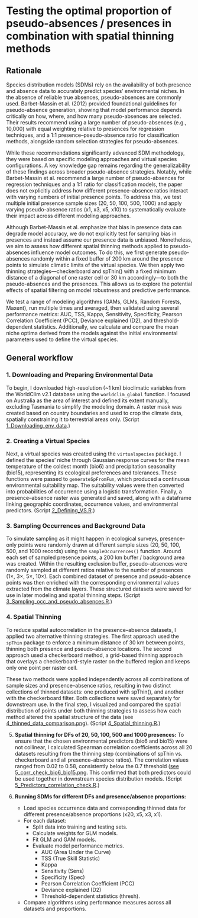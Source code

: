 # Testing the optimal proportion of pseudo-absences / presences in combination with spatial thinning methods

## Rationale 

Species distribution models (SDMs) rely on the availability of both presence and absence data to accurately predict species’ environmental niches. In the absence of reliable true absences, pseudo-absences are commonly used. Barbet-Massin et al. (2012) provided foundational guidelines for pseudo-absence generation, showing that model performance depends critically on how, where, and how many pseudo-absences are selected. Their results recommend using a large number of pseudo-absences (e.g., 10,000) with equal weighting relative to presences for regression techniques, and a 1:1 presence–pseudo-absence ratio for classification methods, alongside random selection strategies for pseudo-absences.

While these recommendations significantly advanced SDM methodology, they were based on specific modeling approaches and virtual species configurations. A key knowledge gap remains regarding the generalizability of these findings across broader pseudo-absence strategies. Notably, while Barbet-Massin et al. recommend a large number of pseudo-absences for regression techniques and a 1:1 ratio for classification models, the paper does not explicitly address how different presence–absence ratios interact with varying numbers of initial presence points. To address this, we test multiple initial presence sample sizes (20, 50, 100, 500, 1000) and apply varying pseudo-absence ratios (x1, x3, x5, x10) to systematically evaluate their impact across different modeling approaches.

Although Barbet-Massin et al. emphasize that bias in presence data can degrade model accuracy, we do not explicitly test for sampling bias in presences and instead assume our presence data is unbiased. Nonetheless, we aim to assess how different spatial thinning methods applied to pseudo-absences influence model outcomes. To do this, we first generate pseudo-absences randomly within a fixed buffer of 200 km around the presence points to simulate climatic limits of the virtual species. We then apply two thinning strategies—checkerboard and spThin() with a fixed minimum distance of a diagonal of one raster cell or 30 km accordingly—to both the pseudo-absences and the presences. This allows us to explore the potential effects of spatial filtering on model robustness and predictive performance.

We test a range of modeling algorithms (GAMs, GLMs, Random Forests, Maxent), run multiple times and averaged, then validated using several performance metrics: AUC, TSS, Kappa, Sensitivity, Specificity, Pearson Correlation Coefficient (PCC), Deviance explained (D2), and threshold-dependent statistics. Additionally, we calculate and compare the mean niche optima  derived from the models against the initial environmental parameters used to define the virtual species.


## General workflow

### 1. Downloading and Preparing Environmental Data
To begin, I downloaded high-resolution (~1 km) bioclimatic variables from the WorldClim v2.1 database using the `worldclim_global` function. I focused on Australia as the area of interest and defined its extent manually, excluding Tasmania to simplify the modeling domain. A raster mask was created based on country boundaries and used to crop the climate data, spatially constraining it to terrestrial areas only. (Script [1_Downloading_env_data](https://github.com/UP-macroecology/Kuznetsova_VirtualSp_SDM_pseudoabsences_and_thinning_2024/blob/main/scripts/1_Downloading_env_data.R).)

### 2. Creating a Virtual Species
Next, a virtual species was created using the `virtualspecies` package. I defined the species’ niche through Gaussian response curves for the mean temperature of the coldest month (bio6) and precipitation seasonality (bio15), representing its ecological preferences and tolerances. These functions were passed to `generateSpFromFun`, which produced a continuous environmental suitability map. The suitability values were then converted into probabilities of occurrence using a logistic transformation. Finally, a presence–absence raster was generated and saved, along with a dataframe linking geographic coordinates, occurrence values, and environmental predictors. (Script [2_Defining_VS.R](https://github.com/UP-macroecology/Kuznetsova_VirtualSp_SDM_pseudoabsences_and_thinning_2024/blob/main/scripts/2_Defining_VS.R).)

### 3. Sampling Occurrences and Background Data
To simulate sampling as it might happen in ecological surveys, presence-only points were randomly drawn at different sample sizes (20, 50, 100, 500, and 1000 records) using the `sampleOccurrences()` function. Around each set of sampled presence points, a 200 km buffer / background area was created. Within the resulting exclusion buffer, pseudo-absences were randomly sampled at different ratios relative to the number of presences (1×, 3×, 5×, 10×). Each combined dataset of presence and pseudo-absence points was then enriched with the corresponding environmental values extracted from the climate layers. These structured datasets were saved for use in later modeling and spatial thinning steps. (Script [3_Sampling_occ_and_pseudo_absences.R](https://github.com/UP-macroecology/Kuznetsova_VirtualSp_SDM_pseudoabsences_and_thinning_2024/blob/main/scripts/3_Sampling_occ_and_pseudo_absences.R).)

### 4. Spatial Thinning
To reduce spatial autocorrelation in the presence–absence datasets, I applied two alternative thinning strategies. The first approach used the `spThin` package to enforce a minimum distance of 30 km between points, thinning both presence and pseudo-absence locations. The second approach used a checkerboard method, a grid-based thinning approach that overlays a checkerboard-style raster on the buffered region and keeps only one point per raster cell.

These two methods were applied independently across all combinations of sample sizes and presence–absence ratios, resulting in two distinct collections of thinned datasets: one produced with spThin(), and another with the checkerboard filter. Both collections were saved separately for downstream use. In the final step, I visualized and compared the spatial distribution of points under both thinning strategies to assess how each method altered the spatial structure of the data (see [4_thinned_data_comparison.png](https://github.com/UP-macroecology/Kuznetsova_VirtualSp_SDM_pseudoabsences_and_thinning_2024/blob/main/plots/4_thinned_data_comparison.png)).
(Script [4_Spatial_thinning.R](https://github.com/UP-macroecology/Kuznetsova_VirtualSp_SDM_pseudoabsences_and_thinning_2024/blob/main/scripts/4_Spatial_thinning.R).)
    
5. **Spatial thinning for DFs of 20, 50, 100, 500 and 1000 presences:** 
To ensure that the chosen environmental predictors (bio6 and bio15) were not collinear, I calculated Spearman correlation coefficients across all 20 datasets resulting from the thinning step (combinations of spThin vs. checkerboard and all presence–absence ratios). 
The correlation values ranged from 0.02 to 0.58, consistently below the 0.7 threshold ([see 5_corr_check_bio6_bio15.png](https://github.com/UP-macroecology/Kuznetsova_VirtualSp_SDM_pseudoabsences_and_thinning_2024/blob/main/plots/5_corr_check_bio6_bio15.png). This confirmed that both predictors could be used together in downstream species distribution models.
(Script [5_Predictors_correlation_check.R](https://github.com/UP-macroecology/Kuznetsova_VirtualSp_SDM_pseudoabsences_and_thinning_2024/blob/main/scripts/5_Predictors_correlation_check.R).)

6. **Running SDMs for different DFs and presence/absence proportions:**
    - Load species occurrence data and corresponding thinned data for different presence/absence proportions (x20, x5, x3, x1).
    - For each dataset:
        - Split data into training and testing sets.
        - Calculate weights for GLM models.
        - Fit GLM and GAM models.
        - Evaluate model performance metrics.
          - AUC (Area Under the Curve)
          - TSS (True Skill Statistic)
          - Kappa
          - Sensitivity (Sens)
          - Specificity (Spec)
          - Pearson Correlation Coefficient (PCC)
          - Deviance explained (D2)
          - Threshold-dependent statistics (thresh).
    - Compare algorithms using performance measures across all datasets and proportions.
